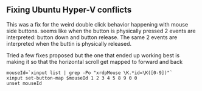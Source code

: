 ## Fixing Ubuntu Hyper-V conflicts
This was a fix for the weird double click behavior happening with 
mouse side buttons.  seems like when the button is physically pressed
2 events are interpreted: button down and button release.  The same 2
events are interpreted when the buttin is physically released.

Tried a few fixes proposed but the one that ended
 up working best is making it so that the horizontal scroll
 get mapped to forward and back 
```shell script
mouseId=`xinput list | grep -Po "xrdpMouse \K.*id=\K([0-9])"`
xinput set-button-map $mouseId 1 2 3 4 5 8 9 0 0
unset mouseId
```